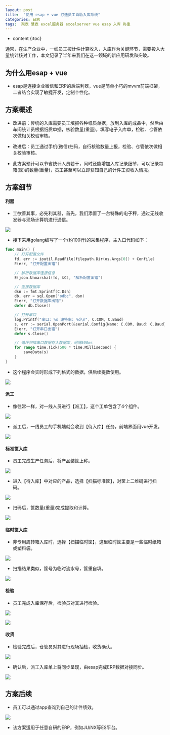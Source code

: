 ```yaml
---
layout: post
title:  "使用 esap + vue 打造员工自助入库系统"
categories: 日志
tags:  聚表 慧表 excel服务器 excelserver vue esap 入库 称重
---
```


* content
{:toc}

通常，在生产企业中，一线员工按计件计算收入，入库作为关键环节，需要投入大量统计核对工作，本文记录了半年来我们在这一领域的新应用研发和突破。

## 为什么用esap + vue
* esap是连接企业微信和ERP的后端利器，vue是简单小巧的mvvm前端框架，二者结合实现了敏捷开发，定制个性化。

## 方案概述
* 改进前：传统的入库需要员工填报各种纸质单据，放到入库的成品中，然后由车间统计员根据纸质单据，核验数量(重量)，填写电子入库单，检验、仓管依次做相关校验审核。

* 改进后：员工通过手机(微信)扫码，自行核验数量上报，检验、仓管依次做相关校验审核。

* 此方案预计可以节省统计人员若干，同时还能增加入库记录细节，可以记录每箱(筐)的数量(重量)，员工甚至可以立即获知自己的计件工资收入情况。

## 方案细节

#### 利器
* 工欲善其事，必先利其器，首先，我们添置了一台特殊的电子秤，通过无线收发器与现场计算机进行通信。

![](/img/log12-1.jpg)

* 接下来用golang编写了一个(约100行)的采集程序，主入口代码如下：

```go
func main() {
	// 打开配置文件
	fd, err := ioutil.ReadFile(filepath.Dir(os.Args[0]) + Confile)
	E(err, "打开配置出错")

	// 解析数据库连接信息
	E(json.Unmarshal(fd, &C), "解析配置出错")

	// 连接数据库
	dsn := fmt.Sprintf(C.Dsn)
	db, err = sql.Open("odbc", dsn)
	E(err, "打开数据库出错")
	defer db.Close()

	// 打开串口
	log.Printf("串口: %s 波特率: %d\n", C.COM, C.Baud)
	s, err := serial.OpenPort(&serial.Config{Name: C.COM, Baud: C.Baud})
	E(err, "打开串口出错")
	defer s.Close()

	// 循环扫描串口数据存入数据库，间隔500ms
	for range time.Tick(500 * time.Millisecond) {
		saveData(s)
	}
}
```

* 这个程序会实时形成下列格式的数据，供后续提数使用。

![](/img/log12-2.jpg)

#### 派工

* 像往常一样，对一线人员进行【派工】，这个工单包含了4个组件。

![](/img/log12-3.jpg)

* 派工后，一线员工的手机端就会收到【待入库】任务，前端界面用vue开发。

![](/img/log12-4.jpg)

#### 标准筐入库

* 员工完成生产任务后，将产品装筐上称。

![](/img/log12-5.jpg)

* 进入【待入库】中对应的产品，选择【扫描标准筐】，对筐上二维码进行扫码。

![](/img/log12-6.jpg)

* 扫码后，筐数量(重量)完成提取和计算。

![](/img/log12-7.jpg)

#### 临时筐入库

* 非专用周转箱入库时，选择【扫描临时筐】，这里临时筐主要是一些临时纸箱或塑料袋。

![](/img/log12-8.jpg)

* 扫描结果类似，筐号为临时流水号，筐重自填。

![](/img/log12-9.jpg)

#### 检验
* 员工完成入库保存后，检验员对其进行检验。

![](/img/log12-10.jpg)

![](/img/log12-11.jpg)

#### 收货
* 检验完成后，仓管员对其进行现场抽检，收货确认。

![](/img/log12-12.jpg)

* 确认后，派工入库单上将同步呈现，由esap完成ERP数据对接同步。

![](/img/log12-13.jpg)

## 方案后续
* 员工可以通过app查询到自己的计件绩效。

![](/img/log12-14.jpg)

* 该方案适用于任意自研的ERP，例如JU/NX等ES平台。